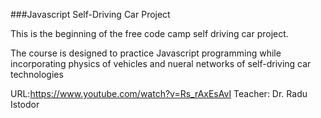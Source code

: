 
###Javascript Self-Driving Car Project

This is the beginning of the free code camp self driving car project.

The course is designed to practice Javascript programming while incorporating physics of vehicles and nueral networks of self-driving car technologies

URL:https://www.youtube.com/watch?v=Rs_rAxEsAvI
Teacher: Dr. Radu Istodor
